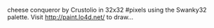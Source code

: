 cheese conqueror by Crustolio in 32x32 #pixels using the Swanky32 palette. Visit http://paint.lo4d.net/ to draw... 